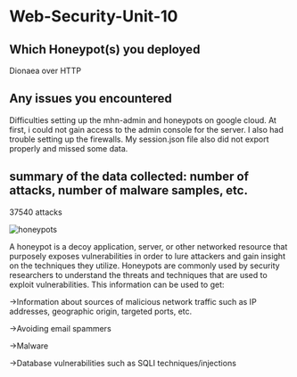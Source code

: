 # Web-Security-Unit-10
## Which Honeypot(s) you deployed

Dionaea over HTTP

## Any issues you encountered

Difficulties setting up the mhn-admin and honeypots on google cloud. At first, i could not gain access to the admin console for the server. I also had trouble setting up the firewalls. My session.json file also did not export properly and missed some data. 

## summary of the data collected: number of attacks, number of malware samples, etc.

37540 attacks

![honeypots](https://user-images.githubusercontent.com/25422131/57057222-305ebf80-6c75-11e9-9942-51ec31a93224.gif)

A honeypot is a decoy application, server, or other networked resource that purposely exposes vulnerabilities in order to lure attackers and gain insight on the techniques they utilize. Honeypots are commonly used by security researchers to understand the threats and techniques that are used to exploit vulnerabilities. This information can be used to get:

->Information about sources of malicious network traffic such as IP addresses, geographic origin, targeted ports, etc.

->Avoiding email spammers

->Malware 

->Database vulnerabilities such as SQLI techniques/injections
